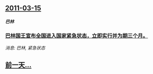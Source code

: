 ## [2011-03-15](/news/2011/03/15/index.md)

##### 巴林
### [巴林国王宣布全国进入国家紧急状态，立即实行并为期三个月。](/news/2011/03/15/巴林国王宣布全国进入国家紧急状态-立即实行并为期三个月.md)
_消息: 巴林, 紧急状态_

## [前一天...](/news/2011/03/14/index.md)

